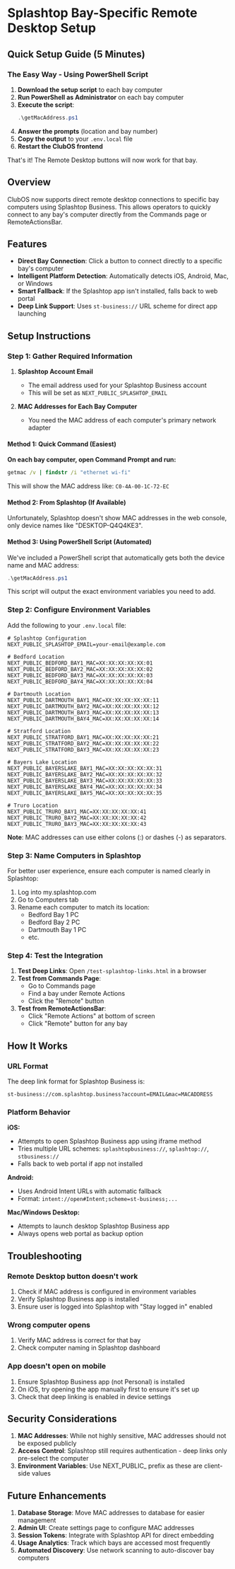 # Splashtop Bay-Specific Remote Desktop Setup

## Quick Setup Guide (5 Minutes)

### The Easy Way - Using PowerShell Script

1. **Download the setup script** to each bay computer
2. **Run PowerShell as Administrator** on each bay computer
3. **Execute the script**: 
   ```powershell
   .\getMacAddress.ps1
   ```
4. **Answer the prompts** (location and bay number)
5. **Copy the output** to your `.env.local` file
6. **Restart the ClubOS frontend**

That's it! The Remote Desktop buttons will now work for that bay.

## Overview
ClubOS now supports direct remote desktop connections to specific bay computers using Splashtop Business. This allows operators to quickly connect to any bay's computer directly from the Commands page or RemoteActionsBar.

## Features
- **Direct Bay Connection**: Click a button to connect directly to a specific bay's computer
- **Intelligent Platform Detection**: Automatically detects iOS, Android, Mac, or Windows
- **Smart Fallback**: If the Splashtop app isn't installed, falls back to web portal
- **Deep Link Support**: Uses `st-business://` URL scheme for direct app launching

## Setup Instructions

### Step 1: Gather Required Information

1. **Splashtop Account Email**
   - The email address used for your Splashtop Business account
   - This will be set as `NEXT_PUBLIC_SPLASHTOP_EMAIL`

2. **MAC Addresses for Each Bay Computer**
   - You need the MAC address of each computer's primary network adapter

#### Method 1: Quick Command (Easiest)

**On each bay computer, open Command Prompt and run:**
```cmd
getmac /v | findstr /i "ethernet wi-fi"
```
This will show the MAC address like: `C0-4A-00-1C-72-EC`

#### Method 2: From Splashtop (If Available)

Unfortunately, Splashtop doesn't show MAC addresses in the web console, only device names like "DESKTOP-Q4Q4KE3".

#### Method 3: Using PowerShell Script (Automated)

We've included a PowerShell script that automatically gets both the device name and MAC address:
```powershell
.\getMacAddress.ps1
```
This script will output the exact environment variables you need to add.

### Step 2: Configure Environment Variables

Add the following to your `.env.local` file:

```env
# Splashtop Configuration
NEXT_PUBLIC_SPLASHTOP_EMAIL=your-email@example.com

# Bedford Location
NEXT_PUBLIC_BEDFORD_BAY1_MAC=XX:XX:XX:XX:XX:01
NEXT_PUBLIC_BEDFORD_BAY2_MAC=XX:XX:XX:XX:XX:02
NEXT_PUBLIC_BEDFORD_BAY3_MAC=XX:XX:XX:XX:XX:03
NEXT_PUBLIC_BEDFORD_BAY4_MAC=XX:XX:XX:XX:XX:04

# Dartmouth Location
NEXT_PUBLIC_DARTMOUTH_BAY1_MAC=XX:XX:XX:XX:XX:11
NEXT_PUBLIC_DARTMOUTH_BAY2_MAC=XX:XX:XX:XX:XX:12
NEXT_PUBLIC_DARTMOUTH_BAY3_MAC=XX:XX:XX:XX:XX:13
NEXT_PUBLIC_DARTMOUTH_BAY4_MAC=XX:XX:XX:XX:XX:14

# Stratford Location
NEXT_PUBLIC_STRATFORD_BAY1_MAC=XX:XX:XX:XX:XX:21
NEXT_PUBLIC_STRATFORD_BAY2_MAC=XX:XX:XX:XX:XX:22
NEXT_PUBLIC_STRATFORD_BAY3_MAC=XX:XX:XX:XX:XX:23

# Bayers Lake Location
NEXT_PUBLIC_BAYERSLAKE_BAY1_MAC=XX:XX:XX:XX:XX:31
NEXT_PUBLIC_BAYERSLAKE_BAY2_MAC=XX:XX:XX:XX:XX:32
NEXT_PUBLIC_BAYERSLAKE_BAY3_MAC=XX:XX:XX:XX:XX:33
NEXT_PUBLIC_BAYERSLAKE_BAY4_MAC=XX:XX:XX:XX:XX:34
NEXT_PUBLIC_BAYERSLAKE_BAY5_MAC=XX:XX:XX:XX:XX:35

# Truro Location
NEXT_PUBLIC_TRURO_BAY1_MAC=XX:XX:XX:XX:XX:41
NEXT_PUBLIC_TRURO_BAY2_MAC=XX:XX:XX:XX:XX:42
NEXT_PUBLIC_TRURO_BAY3_MAC=XX:XX:XX:XX:XX:43
```

**Note**: MAC addresses can use either colons (:) or dashes (-) as separators.

### Step 3: Name Computers in Splashtop

For better user experience, ensure each computer is named clearly in Splashtop:

1. Log into my.splashtop.com
2. Go to Computers tab
3. Rename each computer to match its location:
   - Bedford Bay 1 PC
   - Bedford Bay 2 PC
   - Dartmouth Bay 1 PC
   - etc.

### Step 4: Test the Integration

1. **Test Deep Links**: Open `/test-splashtop-links.html` in a browser
2. **Test from Commands Page**: 
   - Go to Commands page
   - Find a bay under Remote Actions
   - Click the "Remote" button
3. **Test from RemoteActionsBar**:
   - Click "Remote Actions" at bottom of screen
   - Click "Remote" button for any bay

## How It Works

### URL Format
The deep link format for Splashtop Business is:
```
st-business://com.splashtop.business?account=EMAIL&mac=MACADDRESS
```

### Platform Behavior

**iOS:**
- Attempts to open Splashtop Business app using iframe method
- Tries multiple URL schemes: `splashtopbusiness://`, `splashtop://`, `stbusiness://`
- Falls back to web portal if app not installed

**Android:**
- Uses Android Intent URLs with automatic fallback
- Format: `intent://open#Intent;scheme=st-business;...`

**Mac/Windows Desktop:**
- Attempts to launch desktop Splashtop Business app
- Always opens web portal as backup option

## Troubleshooting

### Remote Desktop button doesn't work
1. Check if MAC address is configured in environment variables
2. Verify Splashtop Business app is installed
3. Ensure user is logged into Splashtop with "Stay logged in" enabled

### Wrong computer opens
1. Verify MAC address is correct for that bay
2. Check computer naming in Splashtop dashboard

### App doesn't open on mobile
1. Ensure Splashtop Business app (not Personal) is installed
2. On iOS, try opening the app manually first to ensure it's set up
3. Check that deep linking is enabled in device settings

## Security Considerations

1. **MAC Addresses**: While not highly sensitive, MAC addresses should not be exposed publicly
2. **Access Control**: Splashtop still requires authentication - deep links only pre-select the computer
3. **Environment Variables**: Use NEXT_PUBLIC_ prefix as these are client-side values

## Future Enhancements

1. **Database Storage**: Move MAC addresses to database for easier management
2. **Admin UI**: Create settings page to configure MAC addresses
3. **Session Tokens**: Integrate with Splashtop API for direct embedding
4. **Usage Analytics**: Track which bays are accessed most frequently
5. **Automated Discovery**: Use network scanning to auto-discover bay computers